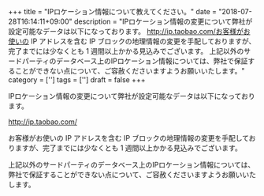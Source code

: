 +++
title = "IPロケーション情報について教えてください。"
date = "2018-07-28T16:14:11+09:00"
description = "IPロケーション情報の変更について弊社が設定可能なデータは以下になっております。 http://ip.taobao.com/お客様がお使いの IP アドレスを含む IP ブロックの地理情報の変更を手配しておりますが、完了までには少なくとも 1 週間以上かかる見込みでございます。 上記以外のサードパーティのデータベース上のIPロケーション情報については、弊社で保証することができない点について、ご容赦くださいますようお願いいたします。"
category = ['']
tags = ['']
draft = false
+++

IPロケーション情報の変更について弊社が設定可能なデータは以下になっております。
 
http://ip.taobao.com/

お客様がお使いの IP アドレスを含む IP ブロックの地理情報の変更を手配しておりますが、完了までには少なくとも 1 週間以上かかる見込みでございます。
 
上記以外のサードパーティのデータベース上のIPロケーション情報については、弊社で保証することができない点について、ご容赦くださいますようお願いいたします。

